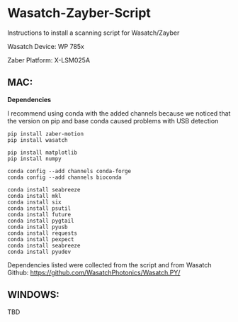 # Wasatch-Zayber-Script
Instructions to install a scanning script for Wasatch/Zayber

Wasatch Device: WP 785x

Zaber Platform: X-LSM025A


## MAC:
**Dependencies**

I recommend using conda with the added channels because we noticed that the version on pip and base conda caused problems with USB detection

	pip install zaber-motion
	pip install wasatch

 	pip install matplotlib
   	pip install numpy
  
	conda config --add channels conda-forge
	conda config --add channels bioconda
 
	conda install seabreeze	
	conda install mkl
	conda install six
	conda install psutil
	conda install future
	conda install pygtail
 	conda install pyusb
	conda install requests
 	conda install pexpect
	conda install seabreeze
 	conda install pyudev

Dependencies listed were collected from the script and from Wasatch Github: https://github.com/WasatchPhotonics/Wasatch.PY/ 
 
## WINDOWS:
  TBD
